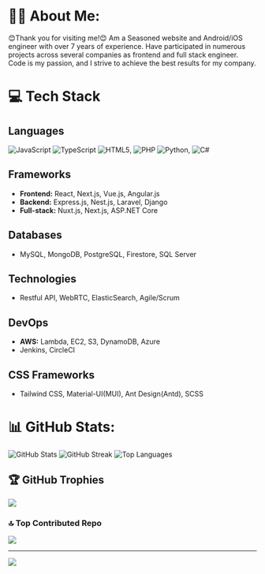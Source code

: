 # 👨‍💻 About Me:
😊Thank you for visiting me!😊
Am a Seasoned website and Android/iOS engineer with over 7 years of experience.
Have participated in numerous projects across several companies as frontend and full stack engineer.
Code is my passion, and I strive to achieve the best results for my company.

# 💻 Tech Stack

## Languages
![JavaScript](https://raw.githubusercontent.com/tandpfun/skill-icons/main/icons/JavaScript.svg) ![TypeScript](https://raw.githubusercontent.com/tandpfun/skill-icons/main/icons/TypeScript.svg) ![HTML5](https://raw.githubusercontent.com/tandpfun/skill-icons/main/icons/HTML.svg), ![PHP](https://raw.githubusercontent.com/tandpfun/skill-icons/main/icons/PHP-Dark.svg) ![Python](https://raw.githubusercontent.com/tandpfun/skill-icons/main/icons/Python-Dark.svg), ![C#](https://raw.githubusercontent.com/tandpfun/skill-icons/main/icons/CS.svg)

## Frameworks
- **Frontend:** React, Next.js, Vue.js, Angular.js
- **Backend:** Express.js, Nest.js, Laravel, Django
- **Full-stack:** Nuxt.js, Next.js, ASP.NET Core

## Databases
- MySQL, MongoDB, PostgreSQL, Firestore, SQL Server

## Technologies
- Restful API, WebRTC, ElasticSearch, Agile/Scrum

## DevOps
- **AWS:** Lambda, EC2, S3, DynamoDB, Azure
- Jenkins, CircleCI

## CSS Frameworks
- Tailwind CSS, Material-UI(MUI), Ant Design(Antd), SCSS

# 📊 GitHub Stats:

![GitHub Stats](https://github-readme-stats.vercel.app/api?username=purity111&theme=dark&hide_border=false&include_all_commits=true&count_private=true&token="")
![GitHub Streak](https://github-readme-streak-stats.herokuapp.com/?user=purity111&theme=dark&hide_border=false)
![Top Languages](https://github-readme-stats.vercel.app/api/top-langs/?username=purity111&theme=dark&hide_border=false&include_all_commits=true&count_private=true&layout=compact)


## 🏆 GitHub Trophies
![](https://github-profile-trophy.vercel.app/?username=purity111&theme=dark&no-frame=false&no-bg=false&margin-w=4)

### 🔝 Top Contributed Repo
![](https://github-contributor-stats.vercel.app/api?username=purity111&limit=5&theme=dark&combine_all_yearly_contributions=true)

---
[![](https://visitcount.itsvg.in/api?id=purity111&label=Tech%20Enthusiasts&color=12&icon=2&pretty=true)](https://visitcount.itsvg.in)
<!-- Proudly created with GPRM ( https://gprm.itsvg.in ) -->
